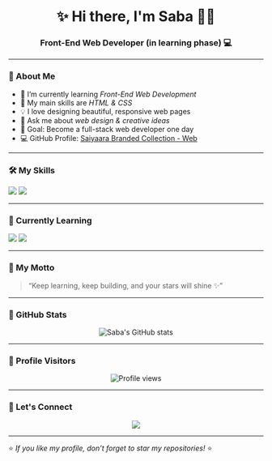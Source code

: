 <h1 align="center">✨ Hi there, I'm Saba 👩‍💻</h1>
<h3 align="center">Front-End Web Developer (in learning phase) 💻</h3>

---

### 🌸 About Me
- 🔭 I’m currently learning *Front-End Web Development*
- 🌱 My main skills are *HTML & CSS*
- 💡 I love designing beautiful, responsive web pages
- 💬 Ask me about *web design & creative ideas*
- 🎯 Goal: Become a full-stack web developer one day
- 💻 GitHub Profile: [Saiyaara Branded Collection - Web](https://github.com/saiyaarabrandedcollection-web)

---

### 🛠️ My Skills
<p align="left">
  <img src="https://img.shields.io/badge/HTML5-E34F26?style=for-the-badge&logo=html5&logoColor=white"/>
  <img src="https://img.shields.io/badge/CSS3-1572B6?style=for-the-badge&logo=css3&logoColor=white"/>
</p>

---

### 🌱 Currently Learning
<p align="left">
  <img src="https://img.shields.io/badge/JavaScript-F7DF1E?style=for-the-badge&logo=javascript&logoColor=black"/>
  <img src="https://img.shields.io/badge/Responsive_Design-009688?style=for-the-badge&logo=csswizardry&logoColor=white"/>
</p>

---

### 💖 My Motto
> “Keep learning, keep building, and your stars will shine ✨”

---

### 🌟 GitHub Stats
<p align="center">
  <img src="https://github-readme-stats.vercel.app/api?username=saiyaarabrandedcollection-web&show_icons=true&theme=radical" alt="Saba's GitHub stats"/>
</p>

---

### 👀 Profile Visitors
<p align="center">
  <img src="https://komarev.com/ghpvc/?username=saiyaarabrandedcollection-web&label=Profile%20views&color=ff69b4&style=flat" alt="Profile views"/>
</p>

---

### 💌 Let's Connect
<p align="center">
  <a href="mailto:saiyaarabrandedcollection@gmail.com">
    <img src="https://img.shields.io/badge/Email Me-D14836?style=for-the-badge&logo=gmail&logoColor=white"/>
  </a>
</p>

---

⭐ *If you like my profile, don’t forget to star my repositories!* ⭐
